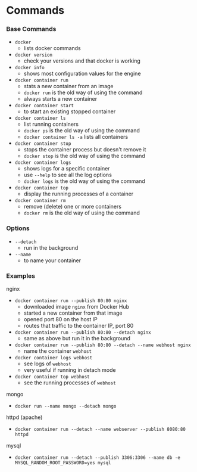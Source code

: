# Commands

### Base Commands
* `docker`
  * lists docker commands
* `docker version`
  * check your versions and that docker is working
* `docker info`
  * shows most configuration values for the engine
* `docker container run`
  * stats a new container from an image
  * `docker run` is the old way of using the command
  * always starts a new container
* `docker container start`
  * to start an existing stopped container
* `docker container ls`
  * list running containers
  * `docker ps` is the old way of using the command
  * `docker container ls -a` lists all containers
* `docker container stop`
  * stops the container process but doesn't remove it
  * `docker stop` is the old way of using the command
* `docker container logs`
  * shows logs for a specific container
  * use `--help` to see all the log options
  * `docker logs` is the old way of using the command
* `docker container top`
  * display the running processes of a container
* `docker container rm`
  * remove (delete) one or more containers
  * `docker rm` is the old way of using the command

### Options
* `--detach`
  * run in the background
* `--name`
  * to name your container

### Examples
nginx
* `docker container run --publish 80:80 nginx`
  * downloaded image `nginx` from Docker Hub
  * started a new container from that image
  * opened port 80 on the host IP
  * routes that traffic to the container IP, port 80
* `docker container run --publish 80:80 --detach nginx`
  * same as above but run it in the background
* `docker container run --publish 80:80 --detach --name webhost nginx`
  * name the container `webhost`
* `docker container logs webhost`
  * see logs of `webhost`
  * very useful if running in detach mode
* `docker container top webhost`
  * see the running processes of `webhost`

mongo
* `docker run --name mongo --detach mongo`

httpd (apache)
* `docker container run --detach --name webserver --publish 8080:80 httpd`

mysql
* `docker container run --detach --publish 3306:3306 --name db -e MYSQL_RANDOM_ROOT_PASSWORD=yes mysql`
